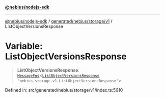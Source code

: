 [**@nebius/nodejs-sdk**](../../../../../README.md)

---

[@nebius/nodejs-sdk](../../../../../README.md) / [generated/nebius/storage/v1](../README.md) / ListObjectVersionsResponse

# Variable: ListObjectVersionsResponse

> **ListObjectVersionsResponse**: [`MessageFns`](../../../../../runtime/protos/core/interfaces/MessageFns.md)\<[`ListObjectVersionsResponse`](../interfaces/ListObjectVersionsResponse.md), `"nebius.storage.v1.ListObjectVersionsResponse"`\>

Defined in: src/generated/nebius/storage/v1/index.ts:5610
